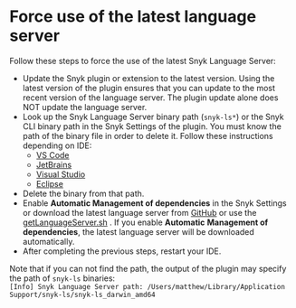 # Force use of the latest language server

Follow these steps to force the use of the latest Snyk Language Server:

* Update the Snyk plugin or extension to the latest version. Using the latest version of the plugin ensures that you can update to the most recent version of the language server. The plugin update alone does NOT update the language server.
* Look up the Snyk Language Server binary path (`snyk-ls*`) or the Snyk CLI binary path in the Snyk Settings of the plugin. You must know the path of the binary file in order to delete it. Follow these instructions depending on IDE:
  * [VS Code](../visual-studio-code-extension/visual-studio-code-extension-configuration.md)
  * [JetBrains](../jetbrains-plugin/configuration-for-the-snyk-jetbrains-plugin-and-ide-proxy.md)
  * [Visual Studio](../visual-studio-extension/visual-studio-extension-configuration.md)
  * [Eclipse](../eclipse-plugin/configuration-of-the-eclipse-plugin.md)
* Delete the binary from that path.
* Enable **Automatic Management of dependencies** in the Snyk Settings or download the latest language server from [GitHub](https://github.com/snyk/snyk-ls) or use the [getLanguageServer.sh](https://github.com/snyk/snyk-ls/blob/main/getLanguageServer.sh) . If you enable **Automatic** **Management of dependencies**, the latest language server will be downloaded automatically.
* After completing the previous steps, restart your IDE.

&#x20;Note that if you can not find the path, the output of the plugin may specify the path of `snyk-ls` binaries:\
`[Info] Snyk Language Server path: /Users/matthew/Library/Application Support/snyk-ls/snyk-ls_darwin_amd64`
